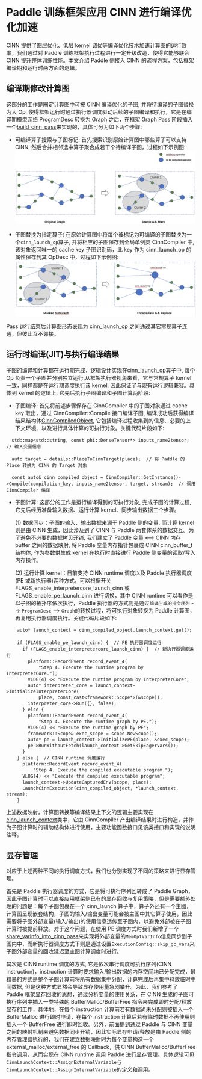 # Paddle 训练框架应用 CINN 进行编译优化加速
  CINN 提供了图层优化、低层 kernel 调优等编译优化技术加速计算图的运行效率，我们通过对 Paddle 训练框架执行过程进行一定升级改造，使得它能够联合 CINN 提升整体训练性能。本文介绍 Paddle 侧接入 CINN 的流程方案，包括框架编译期和运行时两方面的逻辑。

## 编译期修改计算图
  这部分的工作是圈定计算图中可被 CINN 编译优化的子图, 并将待编译的子图替换为大 Op, 使得框架运行时通过执行器调度驱动后续的子图编译和执行，它是在编译期模型网络 ProgramDesc 转换为 Graph 之后，在框架 Graph Pass 阶段插入一个[build_cinn_pass](https://github.com/PaddlePaddle/Paddle/blob/develop/paddle/fluid/framework/paddle2cinn/build_cinn_pass.cc)来实现的，具体可分为如下两个步骤:

  - 可编译算子搜索与子图标记: 首先搜索识别原始计算图中哪些算子可以支持 CINN, 然后合并相邻选中算子聚合成若干个待编译子图，过程如下示例图:![算子搜索与子图标记](https://github.com/PaddlePaddle/docs/blob/develop/docs/guides/cinn/8f0f98b32f54445e4fc027a02.png)

  - 子图替换为指定算子: 在原始计算图中将每个被标记为可编译的子图替换为一个`cinn_launch_op`算子, 并将相应的子图保存到全局单例类 CinnCompiler 中, 该对象返回唯一的 cache key 子图识别码，此 key 作为 cinn_launch_op 的属性保存到其 OpDesc 中，过程如下示例图:![待编译子图替换为指定算子](https://github.com/PaddlePaddle/docs/blob/develop/docs/guides/cinn/e5bafac158974aad1e1f0ef05.png)

Pass 运行结束后计算图形态表现为 cinn_launch_op 之间通过其它常规算子连通，但彼此互不邻接。

## 运行时编译(JIT)与执行编译结果
  子图的编译和计算都在运行期完成，逻辑设计实现在[cinn_launch_op](https://github.com/PaddlePaddle/Paddle/blob/develop/paddle/fluid/operators/cinn/cinn_launch_op.h)算子中, 每个 Op 负责一个子图并分别独立运行,从框架执行器视角来看，它与常规算子 kernel 一致，同样都是在运行期调度执行该 kernel, 因此保证了与现有运行逻辑兼容。具体到 kernel 的逻辑上, 它先后执行子图编译和子图计算两阶段:
  - 子图编译: 首先将前述步骤保存在 CinnCompiler 中的子图对象通过 cache key 取出，通过 CinnCompiler::Compile 接口编译子图, 编译成功后获得编译结果结构体[CinnCompiledObject](https://github.com/PaddlePaddle/Paddle/blob/develop/paddle/fluid/framework/paddle2cinn/cinn_compiler.h#L56), 它包括编译过程收集到的信息、必要的上下文环境、以及进行具体计算的可执行对象。关键代码片段如下:
  ```
    std::map<std::string, const phi::DenseTensor*> inputs_name2tensor;  // 输入变量信息

    auto target = details::PlaceToCinnTarget(place);  // 将 Paddle 的 Place 转换为 CINN 的 Target 对象

    const auto& cinn_compiled_object = CinnCompiler::GetInstance()->Compile(compilation_key, inputs_name2tensor, target, stream);  // 调用 CinnCompiler 编译

  ```

  - 子图计算: 这部分的工作是运行编译得到的可执行对象, 完成子图的计算过程, 它先后经历准备输入数据、运行计算 kernel、同步输出数据三个步骤。

    (1) 数据同步：子图的输入、输出数据来源于 Paddle 侧的变量, 而计算 kernel 则是由 CINN 生成，因此涉及到了 CINN 与 Paddle 两套体系的数据交互。为了避免不必要的数据拷贝开销, 我们建立了 Paddle 变量 <--> CINN 内存 buffer 之间的数据映射, 将 Paddle 变量内存指针包裹成 CINN cinn_buffer_t 结构体, 作为参数供生成 kernel 在执行时直接进行 Paddle 侧变量的读取/写入内存操作。

    (2) 运行计算 kernel：目前支持 CINN runtime 调度以及 Paddle 执行器调度(PE 或新执行器)两种方式，可以根据开关 FLAGS_enable_interpretercore_launch_cinn 或 FLAGS_enable_pe_launch_cinn 进行切换，其中 CINN runtime 可以看作是以子图的拓扑序依次执行，Paddle 执行器的方式则是通过`编译生成的指令序列` --> `ProgramDesc` --> `Graph`的转换过程，将可执行对象转换为 Paddle 计算图，再复用执行器调度执行。关键代码片段如下:
```
    auto* launch_context = cinn_compiled_object.launch_context.get();

    if (FLAGS_enable_pe_launch_cinn) {  // PE 执行器调度运行
      if (FLAGS_enable_interpretercore_launch_cinn) {  // 新执行器调度运行
        platform::RecordEvent record_event_4(
            "Step 4. Execute the runtime program by InterpreterCore.");
        VLOG(4) << "Execute the runtime program by InterpreterCore";
        auto* interpreter_core = launch_context->InitializeInterpreterCore(
            place, const_cast<framework::Scope*>(&scope));
        interpreter_core->Run({}, false);
      } else {
        platform::RecordEvent record_event_4(
            "Step 4. Execute the runtime graph by PE.");
        VLOG(4) << "Execute the runtime graph by PE";
        framework::Scope& exec_scope = scope.NewScope();
        auto* pe = launch_context->InitializePE(place, &exec_scope);
        pe->RunWithoutFetch(launch_context->GetSkipEagerVars());
      }
    } else {  // CINN runtime 调度运行
      platform::RecordEvent record_event_4(
          "Step 4. Execute the compiled executable program.");
      VLOG(4) << "Execute the compiled executable program";
      launch_context->UpdateCapturedEnv(scope, place);
      LaunchCinnExecution(cinn_compiled_object, *launch_context, stream);
    }
```

上述数据映射，计算图转换等编译结果上下文的逻辑主要实现在[cinn_launch_context](https://github.com/PaddlePaddle/Paddle/blob/develop/paddle/fluid/operators/cinn/cinn_launch_context.h)类中，它由 CinnCompiler 产出编译结果时进行构造，并作为子图计算时的辅助结构体进行使用，主要功能函数接口见该类接口和实现的说明注释。

## 显存管理

  对应于上述两种不同的执行调度方式，我们也分别实现了不同的策略来进行显存管理。

  首先是 Paddle 执行器调度的方式，它是将可执行序列回转成了 Paddle Graph，因此子图计算时可以直接应用框架侧已有的显存回收与复用策略，但是需要额外处理的问题是：每个子图包裹在一个 cinn_launch 算子中，算子外还有一个主图，计算图呈现嵌套结构，子图的输入/输出变量可能会被主图中其它算子使用，因此需要将子图外部变量(输入/输出)的使用信息透传至子图内，以避免外部被在子图计算时被提前释放。对于这个问题，在使用 PE 调度方式时我们新增了一个[share_varinfo_into_cinn_pass](https://github.com/PaddlePaddle/Paddle/blob/develop/paddle/fluid/framework/ir/memory_optimize_pass/share_varinfo_into_cinn_pass.cc)来实现将外部变量的`MemOptVarInfo`信息同步到子图内中，而新执行器调度方式下则是通过设置`ExecutionConfig::skip_gc_vars`来子图外部变量的回收延迟至主图计算调度时进行。

  其次是 CINN runtime 调度的方式, 它是依次串行调度可执行序列(CINN instruction)，instruction 计算时要求输入/输出数据的内存空间均已分配完成，最粗暴的方式是整个子图计算前将所有数据集中分配，计算完成后再集中释放临时中间数据, 但是这种方式显然会导致显存使用量急剧攀升。为此，我们参考了 Paddle 框架显存回收的思想，通过分析变量的使用关系，在 CINN 生成的子图可执行序列中插入一类特殊的 BufferMalloc/BufferFree 指令来完成即时分配/释放显存的工作，具体地，在每个 instruction 计算前若有数据尚未分配则被插入一个 BufferMalloc 进行即时申请，在每个 instruction 计算后若有临时数据不再使用则插入一个 BufferFree 进行即时回收。另外，前面提到通过 Paddle 与 CINN 变量之间的映射机制来避免数据同步开销，因此实际显存申请/释放是由 Paddle 侧的内存管理器执行的，我们在建立数据映射时为每个变量构造一个 external_malloc/external_free 的 Callback，供 CINN BufferMalloc/BufferFree 指令调用，从而实现在 CINN runtime 调用 Paddle 进行显存管理。具体逻辑可见`CinnLaunchContext::AssignExternalVariable`与`CinnLaunchContext::AssignInternalVariable`的定义和调用。
